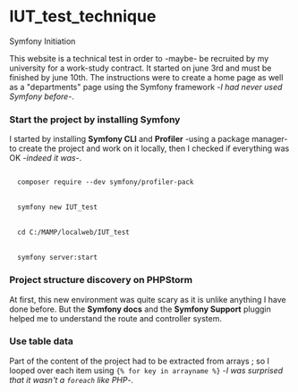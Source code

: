 # IUT_test_technique
Symfony Initiation

This website is a technical test in order to -maybe- be recruited by my university for a work-study contract.
It started on june 3rd and must be finished by june 10th.
The instructions were to create a home page as well as a "departments" page using the Symfony framework -*I had never used Symfony before*-.

<h3>Start the project by installing Symfony</h3>

I started by installing **Symfony CLI** and **Profiler** -using a package manager- to create the project and work on it locally, then I checked if everything was OK -*indeed it was*-. 

<code>
  composer require --dev symfony/profiler-pack
</code>
<br>
<code>
  symfony new IUT_test
</code>
  <br>
<code>
  cd C:/MAMP/localweb/IUT_test
</code>
  <br>
<code>
  symfony server:start
</code>

<h3>Project structure discovery on PHPStorm</h3>

At first, this new environment was quite scary as it is unlike anything I have done before. But the **Symfony docs** and the **Symfony Support** pluggin helped me to understand the route and controller system.

<h3>Use table data</h3>

Part of the content of the project had to be extracted from arrays ; so I looped over each item using <code>{% for key in arrayname %}</code> -*I was surprised that it wasn't a <code>foreach</code> like PHP*-.
